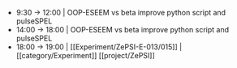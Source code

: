 - 9:30 -> 12:00 | OOP-ESEEM vs beta improve python script and pulseSPEL
- 14:00 -> 18:00 | OOP-ESEEM vs beta improve python script and pulseSPEL
- 18:00 -> 19:00 | [[Experiment/ZePSI-E-013/015]] | [[category/Experiment]] [[project/ZePSI]]